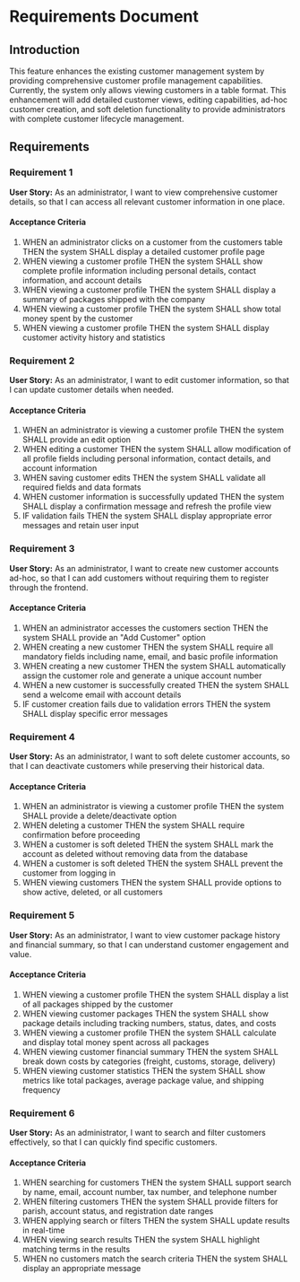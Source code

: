 # Requirements Document

## Introduction

This feature enhances the existing customer management system by providing comprehensive customer profile management capabilities. Currently, the system only allows viewing customers in a table format. This enhancement will add detailed customer views, editing capabilities, ad-hoc customer creation, and soft deletion functionality to provide administrators with complete customer lifecycle management.

## Requirements

### Requirement 1

**User Story:** As an administrator, I want to view comprehensive customer details, so that I can access all relevant customer information in one place.

#### Acceptance Criteria

1. WHEN an administrator clicks on a customer from the customers table THEN the system SHALL display a detailed customer profile page
2. WHEN viewing a customer profile THEN the system SHALL show complete profile information including personal details, contact information, and account details
3. WHEN viewing a customer profile THEN the system SHALL display a summary of packages shipped with the company
4. WHEN viewing a customer profile THEN the system SHALL show total money spent by the customer
5. WHEN viewing a customer profile THEN the system SHALL display customer activity history and statistics

### Requirement 2

**User Story:** As an administrator, I want to edit customer information, so that I can update customer details when needed.

#### Acceptance Criteria

1. WHEN an administrator is viewing a customer profile THEN the system SHALL provide an edit option
2. WHEN editing a customer THEN the system SHALL allow modification of all profile fields including personal information, contact details, and account information
3. WHEN saving customer edits THEN the system SHALL validate all required fields and data formats
4. WHEN customer information is successfully updated THEN the system SHALL display a confirmation message and refresh the profile view
5. IF validation fails THEN the system SHALL display appropriate error messages and retain user input

### Requirement 3

**User Story:** As an administrator, I want to create new customer accounts ad-hoc, so that I can add customers without requiring them to register through the frontend.

#### Acceptance Criteria

1. WHEN an administrator accesses the customers section THEN the system SHALL provide an "Add Customer" option
2. WHEN creating a new customer THEN the system SHALL require all mandatory fields including name, email, and basic profile information
3. WHEN creating a new customer THEN the system SHALL automatically assign the customer role and generate a unique account number
4. WHEN a new customer is successfully created THEN the system SHALL send a welcome email with account details
5. IF customer creation fails due to validation errors THEN the system SHALL display specific error messages

### Requirement 4

**User Story:** As an administrator, I want to soft delete customer accounts, so that I can deactivate customers while preserving their historical data.

#### Acceptance Criteria

1. WHEN an administrator is viewing a customer profile THEN the system SHALL provide a delete/deactivate option
2. WHEN deleting a customer THEN the system SHALL require confirmation before proceeding
3. WHEN a customer is soft deleted THEN the system SHALL mark the account as deleted without removing data from the database
4. WHEN a customer is soft deleted THEN the system SHALL prevent the customer from logging in
5. WHEN viewing customers THEN the system SHALL provide options to show active, deleted, or all customers

### Requirement 5

**User Story:** As an administrator, I want to view customer package history and financial summary, so that I can understand customer engagement and value.

#### Acceptance Criteria

1. WHEN viewing a customer profile THEN the system SHALL display a list of all packages shipped by the customer
2. WHEN viewing customer packages THEN the system SHALL show package details including tracking numbers, status, dates, and costs
3. WHEN viewing a customer profile THEN the system SHALL calculate and display total money spent across all packages
4. WHEN viewing customer financial summary THEN the system SHALL break down costs by categories (freight, customs, storage, delivery)
5. WHEN viewing customer statistics THEN the system SHALL show metrics like total packages, average package value, and shipping frequency

### Requirement 6

**User Story:** As an administrator, I want to search and filter customers effectively, so that I can quickly find specific customers.

#### Acceptance Criteria

1. WHEN searching for customers THEN the system SHALL support search by name, email, account number, tax number, and telephone number
2. WHEN filtering customers THEN the system SHALL provide filters for parish, account status, and registration date ranges
3. WHEN applying search or filters THEN the system SHALL update results in real-time
4. WHEN viewing search results THEN the system SHALL highlight matching terms in the results
5. WHEN no customers match the search criteria THEN the system SHALL display an appropriate message